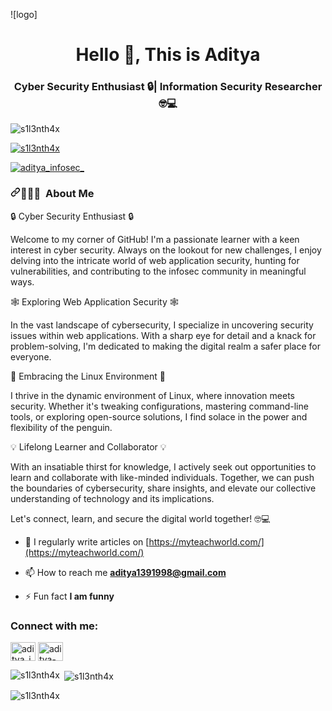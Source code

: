 ![logo]
<h1 align="center">Hello 👋, This is Aditya</h1>
<h3 align="center">Cyber Security Enthusiast 🔒| Information Security Researcher 🤓💻</h3>

<p align="left"> <img src="https://komarev.com/ghpvc/?username=s1l3nth4x&label=Profile%20views&color=0e75b6&style=flat" alt="s1l3nth4x" /> </p>

<p align="left"> <a href="https://github.com/ryo-ma/github-profile-trophy"><img src="https://github-profile-trophy.vercel.app/?username=s1l3nth4x" alt="s1l3nth4x" /></a> </p>

<p align="left"> <a href="https://twitter.com/aditya_infosec_" target="blank"><img src="https://img.shields.io/twitter/follow/aditya_infosec_?logo=twitter&style=for-the-badge" alt="aditya_infosec_" /></a> </p>


<h3 dir="auto"><a id="user-content--about-me" class="anchor" aria-hidden="true" tabindex="-1" href="#-about-me"><svg class="octicon octicon-link" viewBox="0 0 16 16" version="1.1" width="16" height="16" aria-hidden="true"><path d="m7.775 3.275 1.25-1.25a3.5 3.5 0 1 1 4.95 4.95l-2.5 2.5a3.5 3.5 0 0 1-4.95 0 .751.751 0 0 1 .018-1.042.751.751 0 0 1 1.042-.018 1.998 1.998 0 0 0 2.83 0l2.5-2.5a2.002 2.002 0 0 0-2.83-2.83l-1.25 1.25a.751.751 0 0 1-1.042-.018.751.751 0 0 1-.018-1.042Zm-4.69 9.64a1.998 1.998 0 0 0 2.83 0l1.25-1.25a.751.751 0 0 1 1.042.018.751.751 0 0 1 .018 1.042l-1.25 1.25a3.5 3.5 0 1 1-4.95-4.95l2.5-2.5a3.5 3.5 0 0 1 4.95 0 .751.751 0 0 1-.018 1.042.751.751 0 0 1-1.042.018 1.998 1.998 0 0 0-2.83 0l-2.5 2.5a1.998 1.998 0 0 0 0 2.83Z"></path></svg></a>👨🏻&zwj;💻 &nbsp;About Me</h3>


<p align="left"> 🔒 Cyber Security Enthusiast 🔒

Welcome to my corner of GitHub! I'm a passionate learner with a keen interest in cyber security. Always on the lookout for new challenges, I enjoy delving into the intricate world of web application security, hunting for vulnerabilities, and contributing to the infosec community in meaningful ways.

🕸️ Exploring Web Application Security 🕸️

In the vast landscape of cybersecurity, I specialize in uncovering security issues within web applications. With a sharp eye for detail and a knack for problem-solving, I'm dedicated to making the digital realm a safer place for everyone.

🐧️ Embracing the Linux Environment 🐧️

I thrive in the dynamic environment of Linux, where innovation meets security. Whether it's tweaking configurations, mastering command-line tools, or exploring open-source solutions, I find solace in the power and flexibility of the penguin.

💡 Lifelong Learner and Collaborator 💡

With an insatiable thirst for knowledge, I actively seek out opportunities to learn and collaborate with like-minded individuals. Together, we can push the boundaries of cybersecurity, share insights, and elevate our collective understanding of technology and its implications.

Let's connect, learn, and secure the digital world together! 🤓💻 </p>



- 📝 I regularly write articles on [https://myteachworld.com/](https://myteachworld.com/)

- 📫 How to reach me **aditya1391998@gmail.com**

- ⚡ Fun fact **I am funny**

<h3 align="left">Connect with me:</h3>
<p align="left">
<a href="https://twitter.com/aditya_infosec_" target="blank"><img align="center" src="https://raw.githubusercontent.com/rahuldkjain/github-profile-readme-generator/master/src/images/icons/Social/twitter.svg" alt="aditya_infosec_" height="30" width="40" /></a>
<a href="https://linkedin.com/in/aditya-pratap-singh-ap/" target="blank"><img align="center" src="https://raw.githubusercontent.com/rahuldkjain/github-profile-readme-generator/master/src/images/icons/Social/linked-in-alt.svg" alt="aditya-pratap-singh-ap/" height="30" width="40" /></a>
</p>

<p><img align="left" src="https://github-readme-stats.vercel.app/api/top-langs?username=s1l3nth4x&show_icons=true&locale=en&layout=compact" alt="s1l3nth4x" /></p>

<p>&nbsp;<img align="center" src="https://github-readme-stats.vercel.app/api?username=s1l3nth4x&show_icons=true&locale=en" alt="s1l3nth4x" /></p>

<p><img align="center" src="https://github-readme-streak-stats.herokuapp.com/?user=s1l3nth4x&" alt="s1l3nth4x" /></p>
